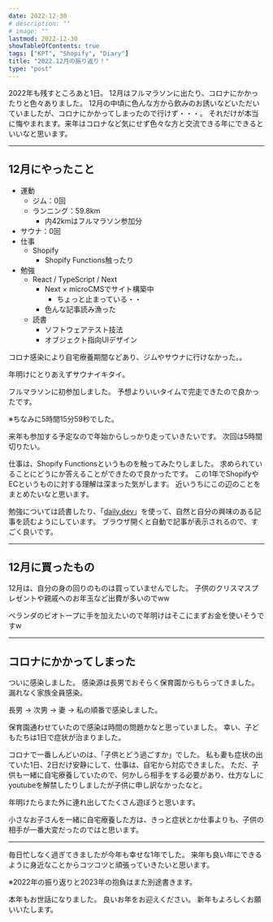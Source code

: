 ```yaml
---
date: 2022-12-30
# description: ""
# image: ""
lastmod: 2022-12-30
showTableOfContents: true
tags: ["KPT", "Shopify", "Diary"]
title: "2022.12月の振り返り！"
type: "post"
---
```


2022年も残すところあと1日。
12月はフルマラソンに出たり、コロナにかかったりと色々ありました。
12月の中頃に色んな方から飲みのお誘いなどいただいていましたが、コロナにかかってしまったので行けず・・・。
それだけが本当に悔やまれます。来年はコロナなど気にせず色々な方と交流できる年にできるといいなと思います。

---

## 12月にやったこと

- 運動
  - ジム：0回
  - ランニング：59.8km
    - 内42kmはフルマラソン参加分
- サウナ：0回
- 仕事
  - Shopify
    - Shopify Functions触ったり
- 勉強
  - React / TypeScript / Next
    - Next × microCMSでサイト構築中
      - ちょっと止まっている・・
    - 色んな記事読み漁った
  - 読書
    - ソフトウェアテスト技法
    - オブジェクト指向UIデザイン

コロナ感染により自宅療養期間などあり、ジムやサウナに行けなかった。。

年明けにとりあえずサウナイキタイ。

フルマラソンに初参加しました。
予想よりいいタイムで完走できたので良かったです。

※ちなみに5時間15分59秒でした。

来年も参加する予定なので年始からしっかり走っていきたいです。
次回は5時間切りたい。

仕事は、Shopify Functionsというものを触ってみたりしました。
求められていることにどうにか答えることができたので良かったです。
この1年でShopifyやECというものに対する理解は深まった気がします。
近いうちにこの辺のことをまとめたいなと思います。

勉強については読書したり、「[daily.dev](https://daily.dev/)」を使って、自然と自分の興味のある記事を読むようにしています。
ブラウザ開くと自動で記事が表示されるので、すごく良いです。

---

## 12月に買ったもの

12月は、自分の身の回りのものは買っていませんでした。
子供のクリスマスプレゼントや親戚へのお年玉など出費が多いのでww

ベランダのビオトープに手を加えたいので年明けはそこにまずお金を使いそうですw

---

## コロナにかかってしまった

ついに感染しました。
感染源は長男でおそらく保育園からもらってきました。
漏れなく家族全員感染。

長男 -> 次男 -> 妻 -> 私の順番で感染しました。

保育園通わせていたので感染は時間の問題かなと思っていました。
幸い、子どもたちは1日で症状が治まりました。

コロナで一番しんどいのは、「子供とどう過ごすか」でした。
私も妻も症状の出ていた1日、2日だけ安静にして、仕事は、自宅から対応できました。
ただ、子供も一緒に自宅療養していたので、何かしら相手をする必要があり、仕方なしにyoutubeを解禁したりしましたが子供に申し訳なかったなと。

年明けたらまた外に連れ出してたくさん遊ぼうと思います。

小さなお子さんを一緒に自宅療養した方は、きっと症状とか仕事よりも、子供の相手が一番大変だったのではと思います。

---

毎日忙しなく過ぎてきましたが今年も幸せな1年でした。
来年も良い年にできるように身近なことからコツコツと頑張っていきたいと思います。

※2022年の振り返りと2023年の抱負はまた別途書きます。

本年もお世話になりました。
良いお年をお迎えください。
新年もよろしくお願いいたします。
